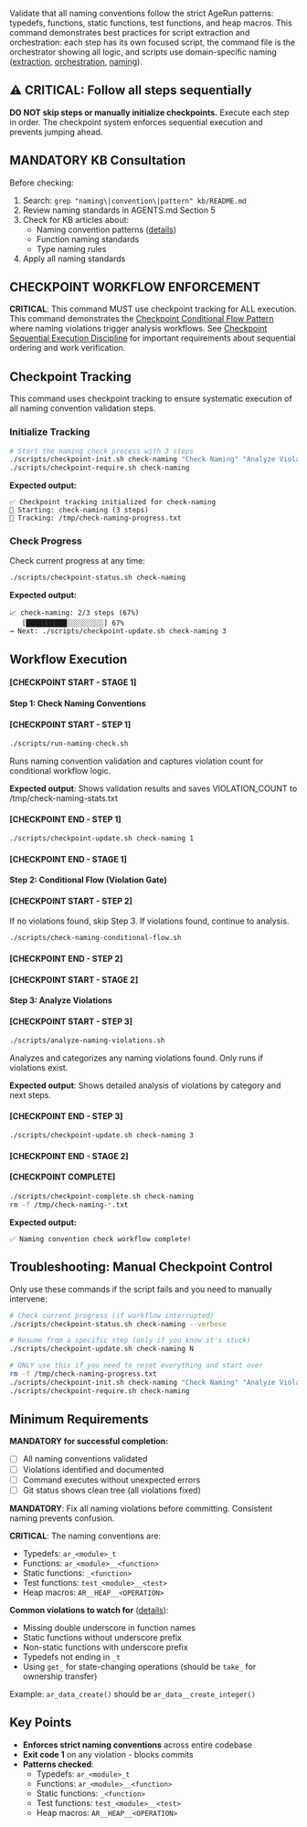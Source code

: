 Validate that all naming conventions follow the strict AgeRun patterns: typedefs, functions, static functions, test functions, and heap macros. This command demonstrates best practices for script extraction and orchestration: each step has its own focused script, the command file is the orchestrator showing all logic, and scripts use domain-specific naming ([extraction](../../../kb/command-helper-script-extraction-pattern.md), [orchestration](../../../kb/command-orchestrator-pattern.md), [naming](../../../kb/script-domain-naming-convention.md)).

## ⚠️ CRITICAL: Follow all steps sequentially

**DO NOT skip steps or manually initialize checkpoints.** Execute each step in order. The checkpoint system enforces sequential execution and prevents jumping ahead.

## MANDATORY KB Consultation

Before checking:
1. Search: `grep "naming\|convention\|pattern" kb/README.md`
2. Review naming standards in AGENTS.md Section 5
3. Check for KB articles about:
   - Naming convention patterns ([details](../../../kb/function-naming-state-change-convention.md))
   - Function naming standards
   - Type naming rules
4. Apply all naming standards

## CHECKPOINT WORKFLOW ENFORCEMENT

**CRITICAL**: This command MUST use checkpoint tracking for ALL execution. This command demonstrates the [Checkpoint Conditional Flow Pattern](../../../kb/checkpoint-conditional-flow-pattern.md) where naming violations trigger analysis workflows. See [Checkpoint Sequential Execution Discipline](../../../kb/checkpoint-sequential-execution-discipline.md) for important requirements about sequential ordering and work verification.

## Checkpoint Tracking

This command uses checkpoint tracking to ensure systematic execution of all naming convention validation steps.

### Initialize Tracking

```bash
# Start the naming check process with 3 steps
./scripts/checkpoint-init.sh check-naming "Check Naming" "Analyze Violations" "Complete"
./scripts/checkpoint-require.sh check-naming
```

**Expected output:**
```
✅ Checkpoint tracking initialized for check-naming
📍 Starting: check-naming (3 steps)
📁 Tracking: /tmp/check-naming-progress.txt
```

### Check Progress

Check current progress at any time:

```bash
./scripts/checkpoint-status.sh check-naming
```

**Expected output:**
```
📈 check-naming: 2/3 steps (67%)
   [██████████░░░░░░░░░] 67%
→ Next: ./scripts/checkpoint-update.sh check-naming 3
```

## Workflow Execution

#### [CHECKPOINT START - STAGE 1]

#### Step 1: Check Naming Conventions

#### [CHECKPOINT START - STEP 1]

```bash
./scripts/run-naming-check.sh
```

Runs naming convention validation and captures violation count for conditional workflow logic.

**Expected output**: Shows validation results and saves VIOLATION_COUNT to /tmp/check-naming-stats.txt

#### [CHECKPOINT END - STEP 1]
```bash
./scripts/checkpoint-update.sh check-naming 1
```

#### [CHECKPOINT END - STAGE 1]

#### Step 2: Conditional Flow (Violation Gate)

#### [CHECKPOINT START - STEP 2]

If no violations found, skip Step 3. If violations found, continue to analysis.

```bash
./scripts/check-naming-conditional-flow.sh
```

#### [CHECKPOINT END - STEP 2]

#### [CHECKPOINT START - STAGE 2]

#### Step 3: Analyze Violations

#### [CHECKPOINT START - STEP 3]

```bash
./scripts/analyze-naming-violations.sh
```

Analyzes and categorizes any naming violations found. Only runs if violations exist.

**Expected output**: Shows detailed analysis of violations by category and next steps.

#### [CHECKPOINT END - STEP 3]
```bash
./scripts/checkpoint-update.sh check-naming 3
```

#### [CHECKPOINT END - STAGE 2]

#### [CHECKPOINT COMPLETE]

```bash
./scripts/checkpoint-complete.sh check-naming
rm -f /tmp/check-naming-*.txt
```

**Expected output:**
```
✅ Naming convention check workflow complete!
```

## Troubleshooting: Manual Checkpoint Control

Only use these commands if the script fails and you need to manually intervene:

```bash
# Check current progress (if workflow interrupted)
./scripts/checkpoint-status.sh check-naming --verbose

# Resume from a specific step (only if you know it's stuck)
./scripts/checkpoint-update.sh check-naming N

# ONLY use this if you need to reset everything and start over
rm -f /tmp/check-naming-progress.txt
./scripts/checkpoint-init.sh check-naming "Check Naming" "Analyze Violations" "Document Findings"
./scripts/checkpoint-require.sh check-naming
```

## Minimum Requirements

**MANDATORY for successful completion:**
- [ ] All naming conventions validated
- [ ] Violations identified and documented
- [ ] Command executes without unexpected errors
- [ ] Git status shows clean tree (all violations fixed)

**MANDATORY**: Fix all naming violations before committing. Consistent naming prevents confusion.

**CRITICAL**: The naming conventions are:
- Typedefs: `ar_<module>_t`
- Functions: `ar_<module>__<function>`
- Static functions: `_<function>`
- Test functions: `test_<module>__<test>`
- Heap macros: `AR__HEAP__<OPERATION>`

**Common violations to watch for** ([details](../../../kb/function-naming-state-change-convention.md)):
- Missing double underscore in function names
- Static functions without underscore prefix
- Non-static functions with underscore prefix
- Typedefs not ending in `_t`
- Using `get_` for state-changing operations (should be `take_` for ownership transfer)

Example: `ar_data_create()` should be `ar_data__create_integer()`

## Key Points

- **Enforces strict naming conventions** across entire codebase
- **Exit code 1** on any violation - blocks commits
- **Patterns checked**:
  - Typedefs: `ar_<module>_t`
  - Functions: `ar_<module>__<function>`
  - Static functions: `_<function>`
  - Test functions: `test_<module>__<test>`
  - Heap macros: `AR__HEAP__<OPERATION>`
